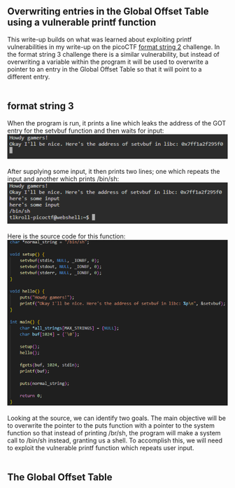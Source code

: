 <h2>Overwriting entries in the Global Offset Table using a vulnerable printf function</h2>
This write-up builds on what was learned about exploiting printf vulnerabilities in my write-up on the picoCTF <a href="https://github.com/tlkroll/format-string-exploitation/blob/main/README.md">format string 2</a> challenge. In the format string 3 challenge there is a similar vulnerability, but instead of overwriting a variable within the program it will be used to overwrite a pointer to an entry in the Global Offset Table so that it will point to a different entry.
<br><br>
<h2>format string 3</h2>
When the program is run, it prints a line which leaks the address of the GOT entry for the setvbuf function and then waits for input:<br>
<img src="/fs3-1.png">
<br><br>
After supplying some input, it then prints two lines; one which repeats the input and another which prints /bin/sh:<br>
<img src="/fs3-2.png">
<br><br>
Here is the source code for this function:<br>
<img src="/fs3-3.png">
<br><br>
Looking at the source, we can identify two goals. The main objective will be to overwrite the pointer to the puts function with a pointer to the system function so that instead of printing /br/sh, the program will make a system call to /bin/sh instead, granting us a shell. To accomplish this, we will need to exploit the vulnerable printf function which repeats user input.
<br><br>
<h2>The Global Offset Table</h2>
